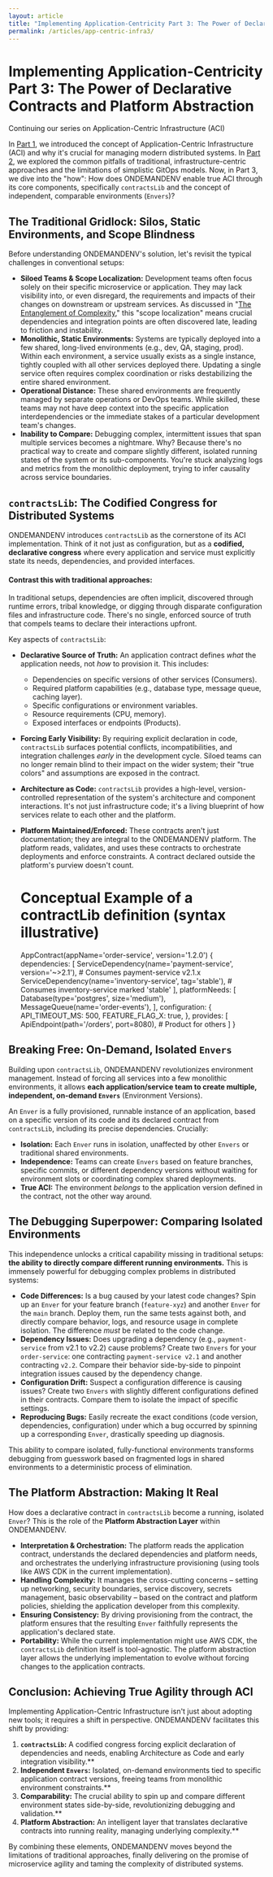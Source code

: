 ```yaml
---
layout: article
title: "Implementing Application-Centricity Part 3: The Power of Declarative Contracts and Platform Abstraction"
permalink: /articles/app-centric-infra3/
---
```



# Implementing Application-Centricity Part 3: The Power of Declarative Contracts and Platform Abstraction

Continuing our series on Application-Centric Infrastructure (ACI)

In [Part 1](https://ondemandenv.dev/articles/embracing-application-centric-infrastructure-cloud-1/), we introduced the concept of Application-Centric Infrastructure (ACI) and why it's crucial for managing modern distributed systems. In [Part 2](https://ondemandenv.dev/articles/aws-cdk-eks-falling-short-multi-account-kubernetes/), we explored the common pitfalls of traditional, infrastructure-centric approaches and the limitations of simplistic GitOps models. Now, in Part 3, we dive into the "how": How does ONDEMANDENV enable true ACI through its core components, specifically `contractsLib` and the concept of independent, comparable environments (`Envers`)?

## The Traditional Gridlock: Silos, Static Environments, and Scope Blindness

Before understanding ONDEMANDENV's solution, let's revisit the typical challenges in conventional setups:
  * **Siloed Teams & Scope Localization:** Development teams often focus solely on their specific microservice or application. They may lack visibility into, or even disregard, the requirements and impacts of their changes on downstream or upstream services. As discussed in "[The Entanglement of Complexity](https://ondemandenv.dev/articles/scope-localization-ambiguity/)," this "scope localization" means crucial dependencies and integration points are often discovered late, leading to friction and instability.
  * **Monolithic, Static Environments:** Systems are typically deployed into a few shared, long-lived environments (e.g., dev, QA, staging, prod). Within each environment, a service usually exists as a single instance, tightly coupled with all other services deployed there. Updating a single service often requires complex coordination or risks destabilizing the entire shared environment.
  * **Operational Distance:** These shared environments are frequently managed by separate operations or DevOps teams. While skilled, these teams may not have deep context into the specific application interdependencies or the immediate stakes of a particular development team's changes.
  * **Inability to Compare:** Debugging complex, intermittent issues that span multiple services becomes a nightmare. Why? Because there's no practical way to create and compare slightly different, isolated running states of the system or its sub-components. You're stuck analyzing logs and metrics from the monolithic deployment, trying to infer causality across service boundaries.

## `contractsLib`: The Codified Congress for Distributed Systems

ONDEMANDENV introduces `contractsLib` as the cornerstone of its ACI implementation. Think of it not just as configuration, but as a **codified, declarative congress** where every application and service must explicitly state its needs, dependencies, and provided interfaces.

#### Contrast this with traditional approaches:

In traditional setups, dependencies are often implicit, discovered through runtime errors, tribal knowledge, or digging through disparate configuration files and infrastructure code. There's no single, enforced source of truth that compels teams to declare their interactions upfront.

Key aspects of `contractsLib`:
  * **Declarative Source of Truth:** An application contract defines *what* the application needs, not *how* to provision it. This includes:
    * Dependencies on specific versions of other services (Consumers).
    * Required platform capabilities (e.g., database type, message queue, caching layer).
    * Specific configurations or environment variables.
    * Resource requirements (CPU, memory).
    * Exposed interfaces or endpoints (Products).
  * **Forcing Early Visibility:** By requiring explicit declaration in code, `contractsLib` surfaces potential conflicts, incompatibilities, and integration challenges *early* in the development cycle. Siloed teams can no longer remain blind to their impact on the wider system; their "true colors" and assumptions are exposed in the contract.
  * **Architecture as Code:** `contractsLib` provides a high-level, version-controlled representation of the system's architecture and component interactions. It's not just infrastructure code; it's a living blueprint of how services relate to each other and the platform.
  * **Platform Maintained/Enforced:** These contracts aren't just documentation; they are integral to the ONDEMANDENV platform. The platform reads, validates, and uses these contracts to orchestrate deployments and enforce constraints. A contract declared outside the platform's purview doesn't count.



    # Conceptual Example of a contractLib definition (syntax illustrative)
    AppContract(appName='order-service', version='1.2.0') {
      dependencies: [
        ServiceDependency(name='payment-service', version='~>2.1'), # Consumes payment-service v2.1.x
        ServiceDependency(name='inventory-service', tag='stable'),   # Consumes inventory-service marked 'stable'
      ],
      platformNeeds: [
        Database(type='postgres', size='medium'),
        MessageQueue(name='order-events'),
      ],
      configuration: {
        API_TIMEOUT_MS: 500,
        FEATURE_FLAG_X: true,
      },
      provides: [
        ApiEndpoint(path='/orders', port=8080), # Product for others
      ]
    }


## Breaking Free: On-Demand, Isolated `Envers`

Building upon `contractsLib`, ONDEMANDENV revolutionizes environment management. Instead of forcing all services into a few monolithic environments, it allows **each application/service team to create multiple, independent, on-demand `Envers`** (Environment Versions).

An `Enver` is a fully provisioned, runnable instance of an application, based on a specific version of its code and its declared contract from `contractsLib`, including its precise dependencies. Crucially:
  * **Isolation:** Each `Enver` runs in isolation, unaffected by other `Envers` or traditional shared environments.
  * **Independence:** Teams can create `Envers` based on feature branches, specific commits, or different dependency versions without waiting for environment slots or coordinating complex shared deployments.
  * **True ACI:** The environment *belongs* to the application version defined in the contract, not the other way around.

## The Debugging Superpower: Comparing Isolated Environments

This independence unlocks a critical capability missing in traditional setups: **the ability to directly compare different running environments.** This is immensely powerful for debugging complex problems in distributed systems:
  * **Code Differences:** Is a bug caused by your latest code changes? Spin up an `Enver` for your feature branch (`feature-xyz`) and another `Enver` for the `main` branch. Deploy them, run the same tests against both, and directly compare behavior, logs, and resource usage in complete isolation. The difference *must* be related to the code change.
  * **Dependency Issues:** Does upgrading a dependency (e.g., `payment-service` from v2.1 to v2.2) cause problems? Create two `Envers` for your `order-service`: one contracting `payment-service v2.1` and another contracting `v2.2`. Compare their behavior side-by-side to pinpoint integration issues caused by the dependency change.
  * **Configuration Drift:** Suspect a configuration difference is causing issues? Create two `Envers` with slightly different configurations defined in their contracts. Compare them to isolate the impact of specific settings.
  * **Reproducing Bugs:** Easily recreate the exact conditions (code version, dependencies, configuration) under which a bug occurred by spinning up a corresponding `Enver`, drastically speeding up diagnosis.

This ability to compare isolated, fully-functional environments transforms debugging from guesswork based on fragmented logs in shared environments to a deterministic process of elimination.

## The Platform Abstraction: Making It Real

How does a declarative contract in `contractsLib` become a running, isolated `Enver`? This is the role of the **Platform Abstraction Layer** within ONDEMANDENV.
  * **Interpretation & Orchestration:** The platform reads the application contract, understands the declared dependencies and platform needs, and orchestrates the underlying infrastructure provisioning (using tools like AWS CDK in the current implementation).
  * **Handling Complexity:** It manages the cross-cutting concerns – setting up networking, security boundaries, service discovery, secrets management, basic observability – based on the contract and platform policies, shielding the application developer from this complexity.
  * **Ensuring Consistency:** By driving provisioning from the contract, the platform ensures that the resulting `Enver` faithfully represents the application's declared state.
  * **Portability:** While the current implementation might use AWS CDK, the `contractsLib` definition itself is tool-agnostic. The platform abstraction layer allows the underlying implementation to evolve without forcing changes to the application contracts.

## Conclusion: Achieving True Agility through ACI

Implementing Application-Centric Infrastructure isn't just about adopting new tools; it requires a shift in perspective. ONDEMANDENV facilitates this shift by providing:

  1. **`contractsLib`:** A codified congress forcing explicit declaration of dependencies and needs, enabling Architecture as Code and early integration visibility.**
  2. **Independent `Envers`:** Isolated, on-demand environments tied to specific application contract versions, freeing teams from monolithic environment constraints.**
  3. **Comparability:** The crucial ability to spin up and compare different environment states side-by-side, revolutionizing debugging and validation.**
  4. **Platform Abstraction:** An intelligent layer that translates declarative contracts into running reality, managing underlying complexity.**

By combining these elements, ONDEMANDENV moves beyond the limitations of traditional approaches, finally delivering on the promise of microservice agility and taming the complexity of distributed systems.